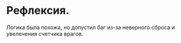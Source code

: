 # Рефлексия.
Логика была похожа, но допустил баг из-за неверного сброса и увелечения счетчика врагов.